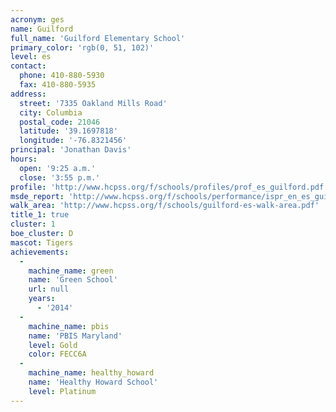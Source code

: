```yaml
---
acronym: ges
name: Guilford
full_name: 'Guilford Elementary School'
primary_color: 'rgb(0, 51, 102)'
level: es
contact:
  phone: 410-880-5930
  fax: 410-880-5935
address:
  street: '7335 Oakland Mills Road'
  city: Columbia
  postal_code: 21046
  latitude: '39.1697818'
  longitude: '-76.8321456'
principal: 'Jonathan Davis'
hours:
  open: '9:25 a.m.'
  close: '3:55 p.m.'
profile: 'http://www.hcpss.org/f/schools/profiles/prof_es_guilford.pdf'
msde_report: 'http://www.hcpss.org/f/schools/performance/ispr_en_es_guilford.pdf'
walk_area: 'http://www.hcpss.org/f/schools/guilford-es-walk-area.pdf'
title_1: true
cluster: 1
boe_cluster: D
mascot: Tigers
achievements:
  -
    machine_name: green
    name: 'Green School'
    url: null
    years:
      - '2014'
  -
    machine_name: pbis
    name: 'PBIS Maryland'
    level: Gold
    color: FECC6A
  -
    machine_name: healthy_howard
    name: 'Healthy Howard School'
    level: Platinum
---
```

